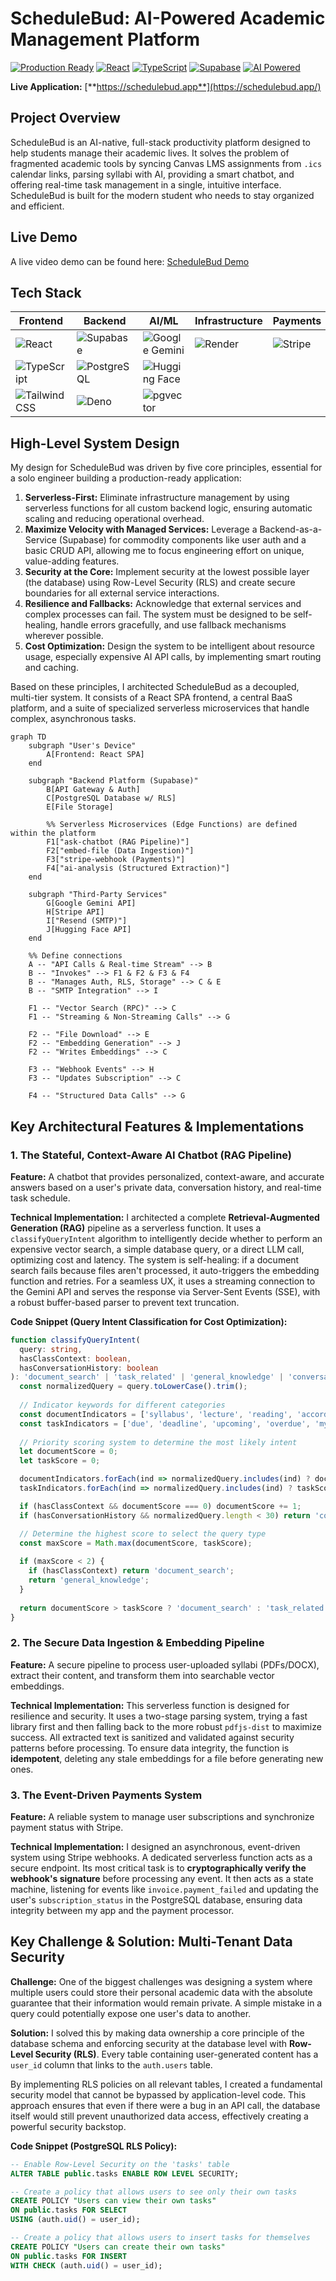 # ScheduleBud: AI-Powered Academic Management Platform

[![Production Ready](https://img.shields.io/badge/Status-Production%20Ready-green)](https://schedulebud.app/) [![React](https://img.shields.io/badge/React-18.2.0-blue)](https://reactjs.org/) [![TypeScript](https://img.shields.io/badge/TypeScript-5.8.3-blue)](https://www.typescriptlang.org/) [![Supabase](https://img.shields.io/badge/Supabase-Edge%20Functions-blue)](https://supabase.com/) [![AI Powered](https://img.shields.io/badge/AI-Gemini%20Flash%202.0-purple)](https://deepmind.google/technologies/gemini/)

**Live Application:** [**https://schedulebud.app**](https://schedulebud.app/)

## Project Overview

ScheduleBud is an AI-native, full-stack productivity platform designed to help students manage their academic lives. It solves the problem of fragmented academic tools by syncing Canvas LMS assignments from `.ics` calendar links, parsing syllabi with AI, providing a smart chatbot, and offering real-time task management in a single, intuitive interface. ScheduleBud is built for the modern student who needs to stay organized and efficient.

## Live Demo

A live video demo can be found here: [ScheduleBud Demo](https://youtu.be/zztlhaFNqRM?si=7mF0thwUzSvvUwfq)

## Tech Stack

| Frontend | Backend | AI/ML | Infrastructure | Payments | Testing |
|---|---|---|---|---|---|
| ![React](https://img.shields.io/badge/-React-61DAFB?logo=react&logoColor=white) | ![Supabase](https://img.shields.io/badge/-Supabase-3FCF8E?logo=supabase&logoColor=white) | ![Google Gemini](https://img.shields.io/badge/-Google%20Gemini-8A2BE2?logo=google&logoColor=white) | ![Render](https://img.shields.io/badge/-Render-46E3B7?logo=render&logoColor=white) | ![Stripe](https://img.shields.io/badge/-Stripe-6772E5?logo=stripe&logoColor=white) | ![Playwright](https://img.shields.io/badge/-Playwright-2EAD33?logo=playwright&logoColor=white) |
| ![TypeScript](https://img.shields.io/badge/-TypeScript-3178C6?logo=typescript&logoColor=white) | ![PostgreSQL](https://img.shields.io/badge/-PostgreSQL-4169E1?logo=postgresql&logoColor=white) | ![Hugging Face](https://img.shields.io/badge/-Hugging%20Face-FFD000?logo=huggingface&logoColor=white) | | | ![Jest](https://img.shields.io/badge/-Jest-C21325?logo=jest&logoColor=white) |
| ![Tailwind CSS](https://img.shields.io/badge/-Tailwind%20CSS-06B6D4?logo=tailwind-css&logoColor=white) | ![Deno](https://img.shields.io/badge/-Deno-000000?logo=deno&logoColor=white) | ![pgvector](https://img.shields.io/badge/-pgvector-2F69AD?logo=postgresql&logoColor=white) | | | |

## High-Level System Design

My design for ScheduleBud was driven by five core principles, essential for a solo engineer building a production-ready application:

1.  **Serverless-First:** Eliminate infrastructure management by using serverless functions for all custom backend logic, ensuring automatic scaling and reducing operational overhead.
2.  **Maximize Velocity with Managed Services:** Leverage a Backend-as-a-Service (Supabase) for commodity components like user auth and a basic CRUD API, allowing me to focus engineering effort on unique, value-adding features.
3.  **Security at the Core:** Implement security at the lowest possible layer (the database) using Row-Level Security (RLS) and create secure boundaries for all external service interactions.
4.  **Resilience and Fallbacks:** Acknowledge that external services and complex processes can fail. The system must be designed to be self-healing, handle errors gracefully, and use fallback mechanisms wherever possible.
5.  **Cost Optimization:** Design the system to be intelligent about resource usage, especially expensive AI API calls, by implementing smart routing and caching.

Based on these principles, I architected ScheduleBud as a decoupled, multi-tier system. It consists of a React SPA frontend, a central BaaS platform, and a suite of specialized serverless microservices that handle complex, asynchronous tasks.

```mermaid
graph TD
    subgraph "User's Device"
        A[Frontend: React SPA]
    end

    subgraph "Backend Platform (Supabase)"
        B[API Gateway & Auth]
        C[PostgreSQL Database w/ RLS]
        E[File Storage]
        
        %% Serverless Microservices (Edge Functions) are defined within the platform
        F1["ask-chatbot (RAG Pipeline)"]
        F2["embed-file (Data Ingestion)"]
        F3["stripe-webhook (Payments)"]
        F4["ai-analysis (Structured Extraction)"]
    end

    subgraph "Third-Party Services"
        G[Google Gemini API]
        H[Stripe API]
        I["Resend (SMTP)"]
        J[Hugging Face API]
    end

    %% Define connections
    A -- "API Calls & Real-time Stream" --> B
    B -- "Invokes" --> F1 & F2 & F3 & F4
    B -- "Manages Auth, RLS, Storage" --> C & E
    B -- "SMTP Integration" --> I

    F1 -- "Vector Search (RPC)" --> C
    F1 -- "Streaming & Non-Streaming Calls" --> G
    
    F2 -- "File Download" --> E
    F2 -- "Embedding Generation" --> J
    F2 -- "Writes Embeddings" --> C

    F3 -- "Webhook Events" --> H
    F3 -- "Updates Subscription" --> C

    F4 -- "Structured Data Calls" --> G
```

## Key Architectural Features & Implementations

### 1. The Stateful, Context-Aware AI Chatbot (RAG Pipeline)
**Feature:** A chatbot that provides personalized, context-aware, and accurate answers based on a user's private data, conversation history, and real-time task schedule.

**Technical Implementation:** I architected a complete **Retrieval-Augmented Generation (RAG)** pipeline as a serverless function. It uses a `classifyQueryIntent` algorithm to intelligently decide whether to perform an expensive vector search, a simple database query, or a direct LLM call, optimizing cost and latency. The system is self-healing: if a document search fails because files aren't processed, it auto-triggers the embedding function and retries. For a seamless UX, it uses a streaming connection to the Gemini API and serves the response via Server-Sent Events (SSE), with a robust buffer-based parser to prevent text truncation.

**Code Snippet (Query Intent Classification for Cost Optimization):**
```typescript
function classifyQueryIntent(
  query: string, 
  hasClassContext: boolean, 
  hasConversationHistory: boolean
): 'document_search' | 'task_related' | 'general_knowledge' | 'conversational' {
  const normalizedQuery = query.toLowerCase().trim();
  
  // Indicator keywords for different categories
  const documentIndicators = ['syllabus', 'lecture', 'reading', 'according to'];
  const taskIndicators = ['due', 'deadline', 'upcoming', 'overdue', 'my tasks'];
  
  // Priority scoring system to determine the most likely intent
  let documentScore = 0;
  let taskScore = 0;

  documentIndicators.forEach(ind => normalizedQuery.includes(ind) ? documentScore += 2 : null);
  taskIndicators.forEach(ind => normalizedQuery.includes(ind) ? taskScore += 2 : null);

  if (hasClassContext && documentScore === 0) documentScore += 1;
  if (hasConversationHistory && normalizedQuery.length < 30) return 'conversational';

  // Determine the highest score to select the query type
  const maxScore = Math.max(documentScore, taskScore);
  
  if (maxScore < 2) {
    if (hasClassContext) return 'document_search';
    return 'general_knowledge';
  }
  
  return documentScore > taskScore ? 'document_search' : 'task_related';
}
```

### 2. The Secure Data Ingestion & Embedding Pipeline
**Feature:** A secure pipeline to process user-uploaded syllabi (PDFs/DOCX), extract their content, and transform them into searchable vector embeddings.

**Technical Implementation:** This serverless function is designed for resilience and security. It uses a two-stage parsing system, trying a fast library first and then falling back to the more robust `pdfjs-dist` to maximize success. All extracted text is sanitized and validated against security patterns before processing. To ensure data integrity, the function is **idempotent**, deleting any stale embeddings for a file before generating new ones.

### 3. The Event-Driven Payments System
**Feature:** A reliable system to manage user subscriptions and synchronize payment status with Stripe.

**Technical Implementation:** I designed an asynchronous, event-driven system using Stripe webhooks. A dedicated serverless function acts as a secure endpoint. Its most critical task is to **cryptographically verify the webhook's signature** before processing any event. It then acts as a state machine, listening for events like `invoice.payment_failed` and updating the user's `subscription_status` in the PostgreSQL database, ensuring data integrity between my app and the payment processor.

## Key Challenge & Solution: Multi-Tenant Data Security

**Challenge:** One of the biggest challenges was designing a system where multiple users could store their personal academic data with the absolute guarantee that their information would remain private. A simple mistake in a query could potentially expose one user's data to another.

**Solution:** I solved this by making data ownership a core principle of the database schema and enforcing security at the database level with **Row-Level Security (RLS)**. Every table containing user-generated content has a `user_id` column that links to the `auth.users` table.

By implementing RLS policies on all relevant tables, I created a fundamental security model that cannot be bypassed by application-level code. This approach ensures that even if there were a bug in an API call, the database itself would still prevent unauthorized data access, effectively creating a powerful security backstop.

**Code Snippet (PostgreSQL RLS Policy):**
```sql
-- Enable Row-Level Security on the 'tasks' table
ALTER TABLE public.tasks ENABLE ROW LEVEL SECURITY;

-- Create a policy that allows users to see only their own tasks
CREATE POLICY "Users can view their own tasks"
ON public.tasks FOR SELECT
USING (auth.uid() = user_id);

-- Create a policy that allows users to insert tasks for themselves
CREATE POLICY "Users can create their own tasks"
ON public.tasks FOR INSERT
WITH CHECK (auth.uid() = user_id);
```
